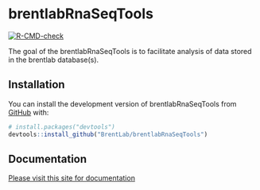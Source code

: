 
# brentlabRnaSeqTools

<!-- badges: start -->
[![R-CMD-check](https://github.com/BrentLab/brentlabRnaSeqTools/workflows/R-CMD-check/badge.svg)](https://github.com/BrentLab/brentlabRnaSeqTools/actions)
<!-- badges: end -->

The goal of the brentlabRnaSeqTools is to facilitate analysis of data stored 
in the brentlab database(s).

## Installation

You can install the development version of brentlabRnaSeqTools from [GitHub](https://github.com/) with:

``` r
# install.packages("devtools")
devtools::install_github("BrentLab/brentlabRnaSeqTools")
```

## Documentation

[Please visit this site for documentation](https://brentlab.github.io/brentlabRnaSeqTools)


